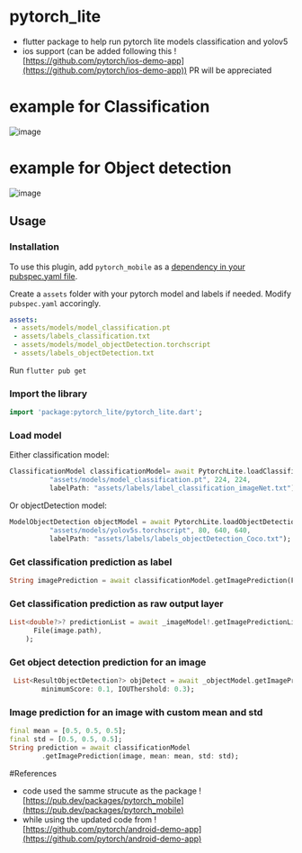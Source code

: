 # pytorch_lite

- flutter package to help run pytorch lite models classification and yolov5
- ios support (can be added following this ![https://github.com/pytorch/ios-demo-app](https://github.com/pytorch/ios-demo-app)) PR will be appreciated  


# example for Classification
![image](https://user-images.githubusercontent.com/25157308/165343107-85bc8d7f-3db2-425e-bcbc-6a4c18c77947.png)

# example for Object detection
![image](https://user-images.githubusercontent.com/25157308/165341783-3296579c-bbb5-47ff-9588-d34fb143e6c9.png)



## Usage

### Installation

To use this plugin, add `pytorch_mobile` as a [dependency in your pubspec.yaml file](https://flutter.dev/docs/development/packages-and-plugins/using-packages).

Create a `assets` folder with your pytorch model and labels if needed. Modify `pubspec.yaml` accoringly.

```yaml
assets:
 - assets/models/model_classification.pt
 - assets/labels_classification.txt
 - assets/models/model_objectDetection.torchscript
 - assets/labels_objectDetection.txt
```

Run `flutter pub get`

### Import the library

```dart
import 'package:pytorch_lite/pytorch_lite.dart';
```

### Load model

Either classification model:
```dart
ClassificationModel classificationModel= await PytorchLite.loadClassificationModel(
          "assets/models/model_classification.pt", 224, 224,
          labelPath: "assets/labels/label_classification_imageNet.txt");
```
Or objectDetection model:
```dart
ModelObjectDetection objectModel = await PytorchLite.loadObjectDetectionModel(
          "assets/models/yolov5s.torchscript", 80, 640, 640,
          labelPath: "assets/labels/labels_objectDetection_Coco.txt");
```

### Get classification prediction as label

```dart
String imagePrediction = await classificationModel.getImagePrediction(File(image.path));
```
### Get classification prediction as raw output layer

```dart
List<double?>? predictionList = await _imageModel!.getImagePredictionList(
      File(image.path),
    );
```

### Get object detection prediction for an image
```dart
 List<ResultObjectDetection?> objDetect = await _objectModel.getImagePrediction(File(image!.path),
        minimumScore: 0.1, IOUThershold: 0.3);
```

### Image prediction for an image with custom mean and std
```dart
final mean = [0.5, 0.5, 0.5];
final std = [0.5, 0.5, 0.5];
String prediction = await classificationModel
        .getImagePrediction(image, mean: mean, std: std);
```



#References 
- code used the samme strucute as the package ![https://pub.dev/packages/pytorch_mobile](https://pub.dev/packages/pytorch_mobile)
- while using the updated code from ![https://github.com/pytorch/android-demo-app](https://github.com/pytorch/android-demo-app)
